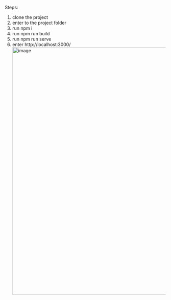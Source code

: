 Steps:

1. clone the project
2. enter to the project folder
3. run npm i
4. run npm run build
5. run npm run serve
6. enter http://localhost:3000/
   <img width="774" alt="image" src="https://user-images.githubusercontent.com/41841316/229642295-7286e87f-baa7-48b5-99f2-3544db6ef19b.png">
